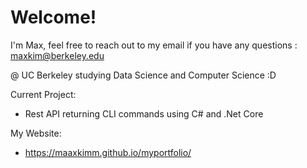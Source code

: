 # Welcome!
I'm Max, feel free to reach out to my email if you have any questions : maxkim@berkeley.edu

@ UC Berkeley studying Data Science and Computer Science :D

Current Project:
- Rest API returning CLI commands using C# and .Net Core

My Website: 
- https://maaxkimm.github.io/myportfolio/
